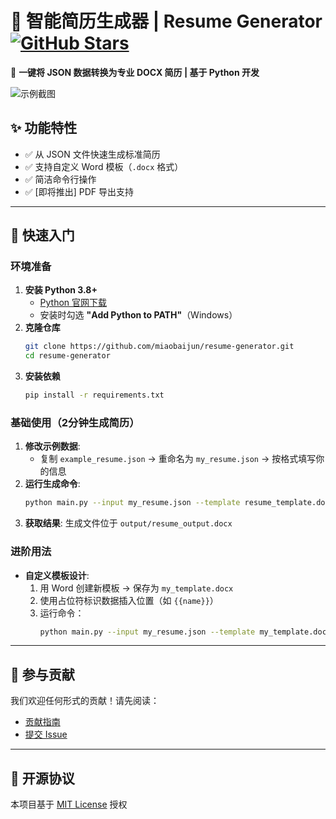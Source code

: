 # 📄 智能简历生成器 | Resume Generator [![GitHub Stars](https://img.shields.io/github/stars/miaobaijun/resume-generator?style=flat-square)](https://github.com/miaobaijun/resume-generator)

🚀 **一键将 JSON 数据转换为专业 DOCX 简历 | 基于 Python 开发**  

![示例截图](docs/screenshot.png)  

## ✨ 功能特性  
- ✅ 从 JSON 文件快速生成标准简历  
- ✅ 支持自定义 Word 模板（`.docx` 格式）  
- ✅ 简洁命令行操作  
- ✅ [即将推出] PDF 导出支持  

---

## 🚀 快速入门  

### 环境准备  
1. **安装 Python 3.8+**  
   - [Python 官网下载](https://www.python.org/downloads/)  
   - 安装时勾选 **"Add Python to PATH"**（Windows）  
2. **克隆仓库**  
   ```bash  
   git clone https://github.com/miaobaijun/resume-generator.git  
   cd resume-generator  
   ```  
3. **安装依赖**  
   ```bash  
   pip install -r requirements.txt  
   ```  

### 基础使用（2分钟生成简历）  
1. **修改示例数据**:  
   - 复制 `example_resume.json` → 重命名为 `my_resume.json` → 按格式填写你的信息  
2. **运行生成命令**:  
   ```bash  
   python main.py --input my_resume.json --template resume_template.docx  
   ```  
3. **获取结果**: 生成文件位于 `output/resume_output.docx`  

### 进阶用法  
- **自定义模板设计**:  
  1. 用 Word 创建新模板 → 保存为 `my_template.docx`  
  2. 使用占位符标识数据插入位置（如 `{{name}}`）  
  3. 运行命令：  
     ```bash  
     python main.py --input my_resume.json --template my_template.docx  
     ```  

---

## 🤝 参与贡献  
我们欢迎任何形式的贡献！请先阅读：  
- [贡献指南](CONTRIBUTING.md)  
- [提交 Issue](https://github.com/miaobaijun/resume-generator/issues)  

---

## 📜 开源协议  
本项目基于 [MIT License](LICENSE) 授权  
